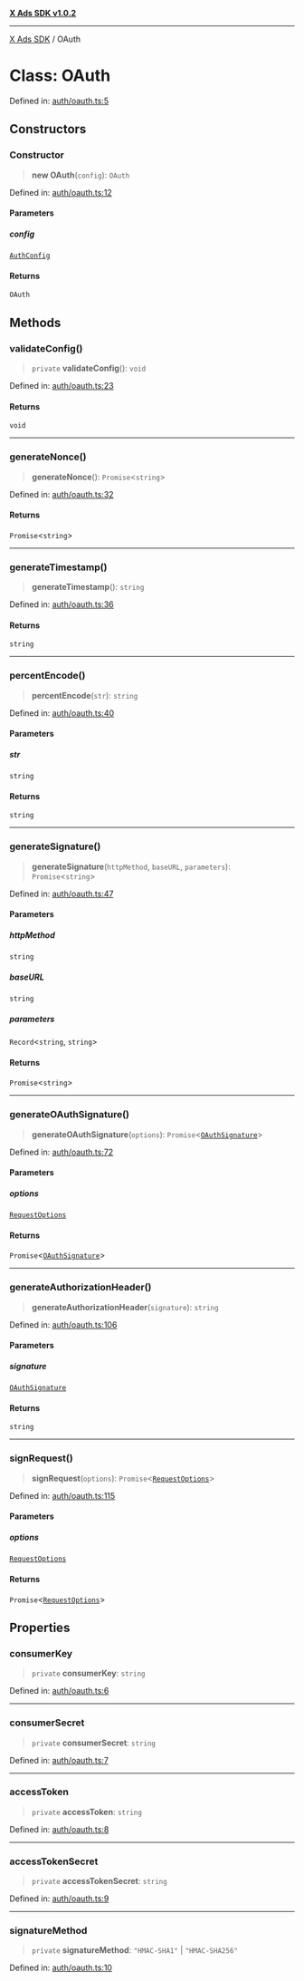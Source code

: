 [**X Ads SDK v1.0.2**](../README.md)

***

[X Ads SDK](../globals.md) / OAuth

# Class: OAuth

Defined in: [auth/oauth.ts:5](https://github.com/kage1020/x-ads-sdk/blob/main/src/auth/oauth.ts#L5)

## Constructors

### Constructor

> **new OAuth**(`config`): `OAuth`

Defined in: [auth/oauth.ts:12](https://github.com/kage1020/x-ads-sdk/blob/main/src/auth/oauth.ts#L12)

#### Parameters

##### config

[`AuthConfig`](../interfaces/AuthConfig.md)

#### Returns

`OAuth`

## Methods

### validateConfig()

> `private` **validateConfig**(): `void`

Defined in: [auth/oauth.ts:23](https://github.com/kage1020/x-ads-sdk/blob/main/src/auth/oauth.ts#L23)

#### Returns

`void`

***

### generateNonce()

> **generateNonce**(): `Promise`\<`string`\>

Defined in: [auth/oauth.ts:32](https://github.com/kage1020/x-ads-sdk/blob/main/src/auth/oauth.ts#L32)

#### Returns

`Promise`\<`string`\>

***

### generateTimestamp()

> **generateTimestamp**(): `string`

Defined in: [auth/oauth.ts:36](https://github.com/kage1020/x-ads-sdk/blob/main/src/auth/oauth.ts#L36)

#### Returns

`string`

***

### percentEncode()

> **percentEncode**(`str`): `string`

Defined in: [auth/oauth.ts:40](https://github.com/kage1020/x-ads-sdk/blob/main/src/auth/oauth.ts#L40)

#### Parameters

##### str

`string`

#### Returns

`string`

***

### generateSignature()

> **generateSignature**(`httpMethod`, `baseURL`, `parameters`): `Promise`\<`string`\>

Defined in: [auth/oauth.ts:47](https://github.com/kage1020/x-ads-sdk/blob/main/src/auth/oauth.ts#L47)

#### Parameters

##### httpMethod

`string`

##### baseURL

`string`

##### parameters

`Record`\<`string`, `string`\>

#### Returns

`Promise`\<`string`\>

***

### generateOAuthSignature()

> **generateOAuthSignature**(`options`): `Promise`\<[`OAuthSignature`](../interfaces/OAuthSignature.md)\>

Defined in: [auth/oauth.ts:72](https://github.com/kage1020/x-ads-sdk/blob/main/src/auth/oauth.ts#L72)

#### Parameters

##### options

[`RequestOptions`](../interfaces/RequestOptions.md)

#### Returns

`Promise`\<[`OAuthSignature`](../interfaces/OAuthSignature.md)\>

***

### generateAuthorizationHeader()

> **generateAuthorizationHeader**(`signature`): `string`

Defined in: [auth/oauth.ts:106](https://github.com/kage1020/x-ads-sdk/blob/main/src/auth/oauth.ts#L106)

#### Parameters

##### signature

[`OAuthSignature`](../interfaces/OAuthSignature.md)

#### Returns

`string`

***

### signRequest()

> **signRequest**(`options`): `Promise`\<[`RequestOptions`](../interfaces/RequestOptions.md)\>

Defined in: [auth/oauth.ts:115](https://github.com/kage1020/x-ads-sdk/blob/main/src/auth/oauth.ts#L115)

#### Parameters

##### options

[`RequestOptions`](../interfaces/RequestOptions.md)

#### Returns

`Promise`\<[`RequestOptions`](../interfaces/RequestOptions.md)\>

## Properties

### consumerKey

> `private` **consumerKey**: `string`

Defined in: [auth/oauth.ts:6](https://github.com/kage1020/x-ads-sdk/blob/main/src/auth/oauth.ts#L6)

***

### consumerSecret

> `private` **consumerSecret**: `string`

Defined in: [auth/oauth.ts:7](https://github.com/kage1020/x-ads-sdk/blob/main/src/auth/oauth.ts#L7)

***

### accessToken

> `private` **accessToken**: `string`

Defined in: [auth/oauth.ts:8](https://github.com/kage1020/x-ads-sdk/blob/main/src/auth/oauth.ts#L8)

***

### accessTokenSecret

> `private` **accessTokenSecret**: `string`

Defined in: [auth/oauth.ts:9](https://github.com/kage1020/x-ads-sdk/blob/main/src/auth/oauth.ts#L9)

***

### signatureMethod

> `private` **signatureMethod**: `"HMAC-SHA1"` \| `"HMAC-SHA256"`

Defined in: [auth/oauth.ts:10](https://github.com/kage1020/x-ads-sdk/blob/main/src/auth/oauth.ts#L10)
